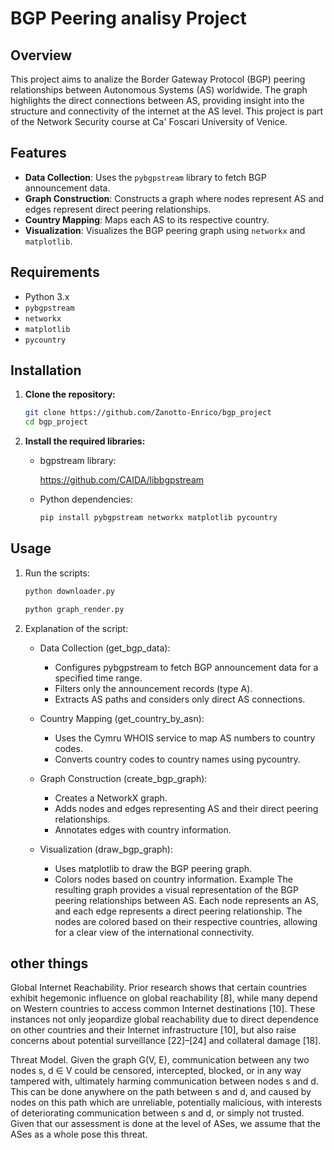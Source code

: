 # BGP Peering analisy Project

## Overview

This project aims to analize the Border Gateway Protocol (BGP) peering relationships between Autonomous Systems (AS) worldwide. The graph highlights the direct connections between AS, providing insight into the structure and connectivity of the internet at the AS level. This project is part of the Network Security course at Ca' Foscari University of Venice.

## Features

- **Data Collection**: Uses the `pybgpstream` library to fetch BGP announcement data.
- **Graph Construction**: Constructs a graph where nodes represent AS and edges represent direct peering relationships.
- **Country Mapping**: Maps each AS to its respective country.
- **Visualization**: Visualizes the BGP peering graph using `networkx` and `matplotlib`.

## Requirements

- Python 3.x
- `pybgpstream`
- `networkx`
- `matplotlib`
- `pycountry`

## Installation

1. **Clone the repository:**

   ```bash
   git clone https://github.com/Zanotto-Enrico/bgp_project
   cd bgp_project
    ```

2. **Install the required libraries:**

    - bgpstream library:

        https://github.com/CAIDA/libbgpstream

    - Python dependencies:

        ```bash
        pip install pybgpstream networkx matplotlib pycountry
        ```
## Usage
1. Run the scripts:

    ```bash
    python downloader.py

    python graph_render.py
    ```

2. Explanation of the script:

    - Data Collection (get_bgp_data):

        - Configures pybgpstream to fetch BGP announcement data for a specified time range.
        - Filters only the announcement records (type A).
        - Extracts AS paths and considers only direct AS connections.

    - Country Mapping (get_country_by_asn):

        - Uses the Cymru WHOIS service to map AS numbers to country codes.
        - Converts country codes to country names using pycountry.
    
    - Graph Construction (create_bgp_graph):

        - Creates a NetworkX graph.
        - Adds nodes and edges representing AS and their direct peering relationships.
        - Annotates edges with country information.
    
    - Visualization (draw_bgp_graph):

        - Uses matplotlib to draw the BGP peering graph.
        - Colors nodes based on country information.
Example
The resulting graph provides a visual representation of the BGP peering relationships between AS. Each node represents an AS, and each edge represents a direct peering relationship. The nodes are colored based on their respective countries, allowing for a clear view of the international connectivity.

## other things

Global Internet Reachability. Prior research shows that certain countries exhibit hegemonic influence on global reachability [8], while many depend on Western countries to access common Internet destinations [10]. These instances not only jeopardize global reachability due to direct dependence on other countries and their Internet infrastructure [10], but also raise concerns about potential surveillance [22]–[24] and collateral damage [18].



Threat Model. Given the graph G(V, E), communication between any two nodes s, d ∈ V could be censored, intercepted, blocked, or in any way tampered with, ultimately harming communication between nodes s and d. This can be done anywhere on the path between s and d, and caused by nodes on this path which are unreliable, potentially malicious, with interests of deteriorating communication between s and d, or simply not trusted. Given that our assessment is done at the level of ASes, we assume that the ASes as a whole pose this threat. 






